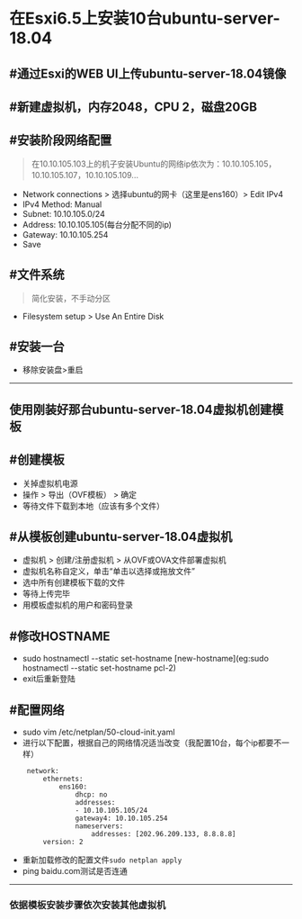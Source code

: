 # 在Esxi6.5上安装10台ubuntu-server-18.04

## #通过Esxi的WEB UI上传ubuntu-server-18.04镜像

## #新建虚拟机，内存2048，CPU 2，磁盘20GB

## #安装阶段网络配置

> 在10.10.105.103上的机子安装Ubuntu的网络ip依次为：10.10.105.105，10.10.105.107，10.10.105.109...
- Network connections > 选择ubuntu的网卡（这里是ens160）> Edit IPv4
- IPv4 Method: Manual
- Subnet: 10.10.105.0/24
- Address: 10.10.105.105(每台分配不同的ip)
- Gateway: 10.10.105.254
- Save

## #文件系统
> 简化安装，不手动分区

- Filesystem setup > Use An Entire Disk

## #安装一台
- 移除安装盘>重启

---

## 使用刚装好那台ubuntu-server-18.04虚拟机创建模板

## #创建模板

- 关掉虚拟机电源
- 操作 > 导出（OVF模板） > 确定
- 等待文件下载到本地（应该有多个文件）

## #从模板创建ubuntu-server-18.04虚拟机

- 虚拟机 > 创建/注册虚拟机 > 从OVF或OVA文件部署虚拟机 
- 虚拟机名称自定义，单击“单击以选择或拖放文件”
- 选中所有创建模板下载的文件
- 等待上传完毕
- 用模板虚拟机的用户和密码登录

## #修改HOSTNAME

- sudo hostnamectl --static set-hostname [new-hostname](eg:sudo hostnamectl --static set-hostname pcl-2)
- exit后重新登陆

## #配置网络

- sudo vim /etc/netplan/50-cloud-init.yaml
- 进行以下配置，根据自己的网络情况适当改变（我配置10台，每个ip都要不一样）
  ```
   network:
       ethernets:
           ens160:
               dhcp: no
               addresses:
               - 10.10.105.105/24
               gateway4: 10.10.105.254
               nameservers:
                   addresses: [202.96.209.133, 8.8.8.8]
       version: 2
  ```
- 重新加载修改的配置文件`sudo netplan apply`
- ping baidu.com测试是否连通

-------------------

### 依据模板安装步骤依次安装其他虚拟机
